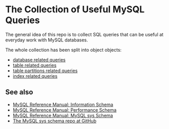 # The Collection of Useful MySQL Queries

The general idea of this repo is to collect SQL queries that can be useful at everyday work with MySQL databases.

The whole collection has been split into object objects:

* [database related queries](databases.sql)
* [table related queries](tables.sql)
* [table partitions related queries](partitions.sql)
* [index related queries](indexes.sql)

## See also

* [MySQL Reference Manual: Information Schema](https://dev.mysql.com/doc/en/information-schema.html)
* [MySQL Reference Manual: Performance Schema](https://dev.mysql.com/doc/refman/en/performance-schema.html)
* [MySQL Reference Manual: MySQL sys Schema](https://dev.mysql.com/doc/refman/5.7/en/sys-schema.html)
* [The MySQL sys schema repo at GitHub](https://github.com/mysql/mysql-sys)
